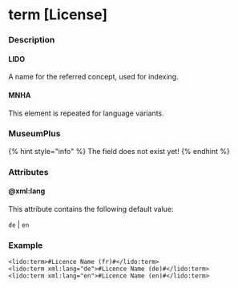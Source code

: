 # term \[License\]

### Description

#### LIDO

A name for the referred concept, used for indexing.

#### MNHA

This element is repeated for language variants.

### MuseumPlus

{% hint style="info" %}
The field does not exist yet!
{% endhint %}

### Attributes

#### @xml:lang

This attribute contains the following default value:

`de` \| `en`

### Example

```markup
<lido:term>#Licence Name (fr)#</lido:term>
<lido:term xml:lang="de">#Licence Name (de)#</lido:term>
<lido:term xml:lang="en">#Licence Name (en)#</lido:term>
```

